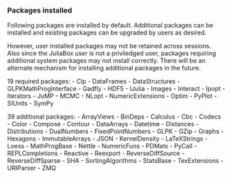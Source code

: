 ### Packages installed

Following packages are installed by default. Additional packages can be installed and existing packages can be upgraded by users as desired. 

However, user installed packages may not be retained across sessions. Also since the JuliaBox user is not a priviledged user, packages requiring additional system packages may not install correctly. There will be an alternate mechanism for installing additional packages in the future.

19 required packages:
    - Clp
    - DataFrames
    - DataStructures
    - GLPKMathProgInterface
    - Gadfly
    - HDF5
    - IJulia
    - Images
    - Interact
    - Ipopt
    - Iterators
    - JuMP
    - MCMC
    - NLopt
    - NumericExtensions
    - Optim
    - PyPlot
    - SIUnits
    - SymPy

39 additional packages:
    - ArrayViews
    - BinDeps
    - Calculus
    - Cbc
    - Codecs
    - Color
    - Compose
    - Contour
    - DataArrays
    - Datetime
    - Distances
    - Distributions
    - DualNumbers
    - FixedPointNumbers
    - GLPK
    - GZip
    - Graphs
    - Hexagons
    - ImmutableArrays
    - JSON
    - KernelDensity
    - LaTeXStrings
    - Loess
    - MathProgBase
    - Nettle
    - NumericFuns
    - PDMats
    - PyCall
    - REPLCompletions
    - Reactive
    - Reexport
    - ReverseDiffSource
    - ReverseDiffSparse
    - SHA
    - SortingAlgorithms
    - StatsBase
    - TexExtensions
    - URIParser
    - ZMQ

